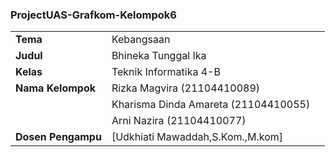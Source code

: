 ### ProjectUAS-Grafkom-Kelompok6
|  |  |  |
|--|--|--|
| **Tema** | Kebangsaan
| **Judul** | Bhineka Tunggal Ika
| **Kelas** | Teknik Informatika 4-B
|**Nama Kelompok**| Rizka Magvira (21104410089)
|  | Kharisma Dinda Amareta (21104410055)
|  | Arni Nazira (21104410077)
| **Dosen Pengampu** | [Udkhiati Mawaddah,S.Kom.,M.kom] 
